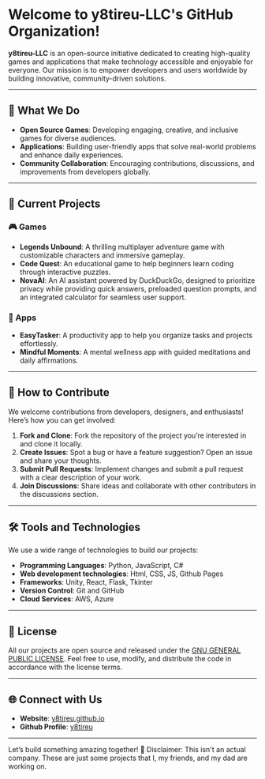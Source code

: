 # Welcome to y8tireu-LLC's GitHub Organization!

**y8tireu-LLC** is an open-source initiative dedicated to creating high-quality games and applications that make technology accessible and enjoyable for everyone. Our mission is to empower developers and users worldwide by building innovative, community-driven solutions.

---

## 🌟 What We Do

- **Open Source Games**: Developing engaging, creative, and inclusive games for diverse audiences.
- **Applications**: Building user-friendly apps that solve real-world problems and enhance daily experiences.
- **Community Collaboration**: Encouraging contributions, discussions, and improvements from developers globally.

---

## 🚀 Current Projects

### 🎮 Games
- **Legends Unbound**: A thrilling multiplayer adventure game with customizable characters and immersive gameplay.
- **Code Quest**: An educational game to help beginners learn coding through interactive puzzles.
- **NovaAI**: An AI assistant powered by DuckDuckGo, designed to prioritize privacy while providing quick answers, preloaded question prompts, and an integrated calculator for seamless user support.


### 📱 Apps
- **EasyTasker**: A productivity app to help you organize tasks and projects effortlessly.
- **Mindful Moments**: A mental wellness app with guided meditations and daily affirmations.

---

## 🤝 How to Contribute

We welcome contributions from developers, designers, and enthusiasts! Here’s how you can get involved:

1. **Fork and Clone**: Fork the repository of the project you’re interested in and clone it locally.
2. **Create Issues**: Spot a bug or have a feature suggestion? Open an issue and share your thoughts.
3. **Submit Pull Requests**: Implement changes and submit a pull request with a clear description of your work.
4. **Join Discussions**: Share ideas and collaborate with other contributors in the discussions section.

---

## 🛠️ Tools and Technologies

We use a wide range of technologies to build our projects:
- **Programming Languages**: Python, JavaScript, C#
- **Web development technologies**: Html, CSS, JS, Github Pages
- **Frameworks**: Unity, React, Flask, Tkinter
- **Version Control**: Git and GitHub
- **Cloud Services**: AWS, Azure

---

## 📜 License

All our projects are open source and released under the [GNU GENERAL PUBLIC LICENSE](LICENSE). Feel free to use, modify, and distribute the code in accordance with the license terms.

---

## 🌐 Connect with Us

- **Website**: [y8tireu.github.io](https://y8tireu.github.io)
- **Github Profile**: [y8tireu](https://github.com/y8tireu)
---

Let’s build something amazing together! 🎉
Disclaimer: This isn't an actual company. These are just some projects that I, my friends, and my dad are working on.
